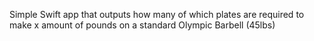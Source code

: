 Simple Swift app that outputs how many of which plates are required to make x amount of pounds on a standard Olympic Barbell (45lbs)
